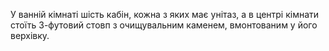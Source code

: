 У ванній кімнаті шість кабін, кожна з яких має унітаз, а в центрі кімнати стоїть 3-футовий стовп з очищувальним каменем, вмонтованим у його верхівку.